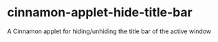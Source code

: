 # cinnamon-applet-hide-title-bar
A Cinnamon applet for hiding/unhiding the title bar of the active window
